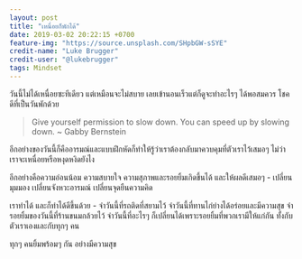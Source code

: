 ```yaml
---
layout: post
title: "เหนื่อยก็พักได้"
date: 2019-03-02 20:22:15 +0700
feature-img: "https://source.unsplash.com/SHpbGW-sSYE"
credit-name: "Luke Brugger"
credit-user: "@lukebrugger"
tags: Mindset
---
```

วันนี้ไม่ได้เหนื่อยซะทีเดียว แต่เหมือนจะไม่สบาย เลยเข้านอนเร็วแต่ก็ดูจะทำอะไรๆ ได้พอสมควร โชคดีที่เป็นวันพักด้วย

> Give yourself permission to slow down. You can speed up by slowing down. ~ Gabby Bernstein

อีกอย่างของวันนี้ก็คืออารมณ์และแบบฝึกหัดก็ทำให้รู้ว่าเราต้องกลับมาควบคุมที่ตัวเราไว้เสมอๆ ไม่ว่าเราจะเหนื่อยหรือหงุดหงิดยังไง

อีกอย่างคือความอ่อนน้อม ความสบายใจ ความสุภาพและรอยยิ้มเกิดขึ้นได้ และให้ผลดีเสมอๆ - เปลี่ยนมุมมอง เปลี่ยนจังหวะอารมณ์ เปลี่ยนจุดยืนความคิด

เราทำได้ และก็ทำได้ดีขึ้นด้วย - จำวันนี้ที่รถติดที่สยามไว้ จำวันนี้ที่ทานไก่ย่างได้อร่อยและมีความสุข จำรอยยิ้มของวันนี้ที่ร้านขนมกล้วยไว้ จำวันนี้ที่อะไรๆ ก็เปลี่ยนได้เพราะรอยยิ้มที่พวกเรามีให้แก่กัน ทั้งกับตัวเราเองและกับทุกๆ คน

ทุกๆ คนยิ้มพร้อมๆ กัน อย่างมีความสุข
